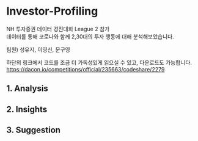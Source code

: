 # Investor-Profiling
NH 투자증권 데이터 경진대회 League 2 참가  
데이터를 통해 코로나와 함께 2,30대의 투자 행동에 대해 분석해보았습니다.  

팀원) 성유지, 이영신, 문구영  

하단의 링크에서 코드를 조금 더 가독성있게 읽으실 수 있고, 다운로드도 가능합니다.  
https://dacon.io/competitions/official/235663/codeshare/2279  

## 1. Analysis

## 2. Insights

## 3. Suggestion

